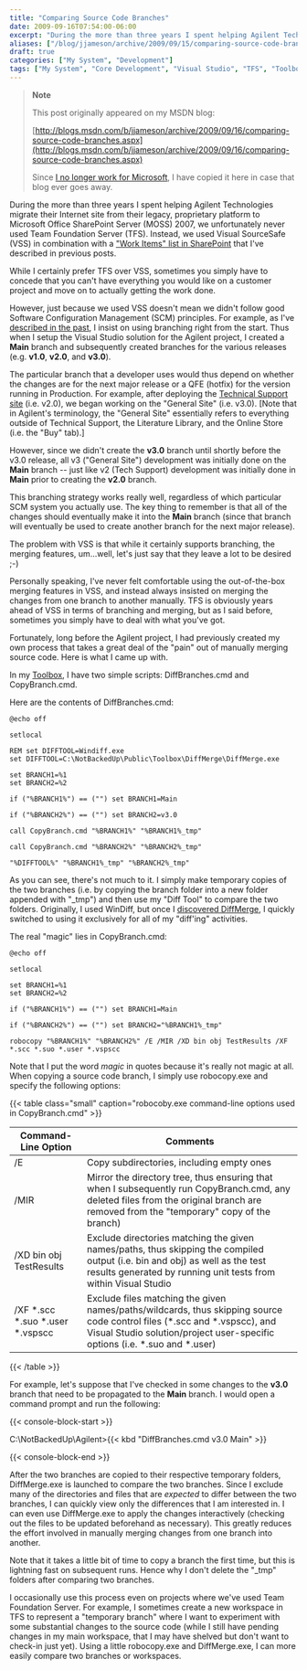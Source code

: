```yaml
---
title: "Comparing Source Code Branches"
date: 2009-09-16T07:54:00-06:00
excerpt: "During the more than three years I spent helping Agilent Technologies migrate their Internet site from their legacy, proprietary platform to Microsoft Office SharePoint Server (MOSS) 2007, we unfortunately never used Team Foundation Server (TFS). Instead..."
aliases: ["/blog/jjameson/archive/2009/09/15/comparing-source-code-branches.aspx", "/blog/jjameson/archive/2009/09/16/comparing-source-code-branches.aspx"]
draft: true
categories: ["My System", "Development"]
tags: ["My System", "Core Development", "Visual Studio", "TFS", "Toolbox"]
---
```


> **Note**
>
> This post originally appeared on my MSDN blog:
>
> [http://blogs.msdn.com/b/jjameson/archive/2009/09/16/comparing-source-code-branches.aspx](http://blogs.msdn.com/b/jjameson/archive/2009/09/16/comparing-source-code-branches.aspx)
>
> Since
> [I no longer work for Microsoft](/blog/jjameson/2011/09/02/last-day-with-microsoft),
> I have copied it here in case that blog ever goes away.

During the more than three years I spent helping Agilent Technologies migrate
their Internet site from their legacy, proprietary platform to Microsoft Office
SharePoint Server (MOSS) 2007, we unfortunately never used Team Foundation
Server (TFS). Instead, we used Visual SourceSafe (VSS) in combination with a
["Work Items" list in SharePoint](/blog/jjameson/2008/04/01/tfs-lite-for-wss-v2)
that I've described in previous posts.

While I certainly prefer TFS over VSS, sometimes you simply have to concede that
you can't have everything you would like on a customer project and move on to
actually getting the work done.

However, just because we used VSS doesn't mean we didn't follow good Software
Configuration Management (SCM) principles. For example, as I've
[described in the past](/blog/jjameson/2007/04/18/structure-visual-studio-solutions),
I insist on using branching right from the start. Thus when I setup the Visual
Studio solution for the Agilent project, I created a **Main** branch and
subsequently created branches for the various releases (e.g. **v1.0**, **v2.0**,
and **v3.0**).

The particular branch that a developer uses would thus depend on whether the
changes are for the next major release or a QFE (hotfix) for the version running
in Production. For example, after deploying the
[Technical Support site](http://www.chem.agilent.com/en-US/Support) (i.e. v2.0),
we began working on the "General Site" (i.e. v3.0). [Note that in Agilent's
terminology, the "General Site" essentially refers to everything outside of
Technical Support, the Literature Library, and the Online Store (i.e. the "Buy"
tab).]

However, since we didn't create the **v3.0** branch until shortly before the
v3.0 release, all v3 ("General Site") development was initially done on the
**Main** branch -- just like v2 (Tech Support) development was initially done in
**Main** prior to creating the **v2.0** branch.

This branching strategy works really well, regardless of which particular SCM
system you actually use. The key thing to remember is that all of the changes
should eventually make it into the **Main** branch (since that branch will
eventually be used to create another branch for the next major release).

The problem with VSS is that while it certainly supports branching, the merging
features, um...well, let's just say that they leave a lot to be desired ;-)

Personally speaking, I've never felt comfortable using the out-of-the-box
merging features in VSS, and instead always insisted on merging the changes from
one branch to another manually. TFS is obviously years ahead of VSS in terms of
branching and merging, but as I said before, sometimes you simply have to deal
with what you've got.

Fortunately, long before the Agilent project, I had previously created my own
process that takes a great deal of the "pain" out of manually merging source
code. Here is what I came up with.

In my [Toolbox](/blog/jjameson/2007/03/22/backedup-and-notbackedup), I have two
simple scripts: DiffBranches.cmd and CopyBranch.cmd.

Here are the contents of DiffBranches.cmd:

```
@echo off

setlocal

REM set DIFFTOOL=Windiff.exe
set DIFFTOOL=C:\NotBackedUp\Public\Toolbox\DiffMerge\DiffMerge.exe

set BRANCH1=%1
set BRANCH2=%2

if ("%BRANCH1%") == ("") set BRANCH1=Main

if ("%BRANCH2%") == ("") set BRANCH2=v3.0

call CopyBranch.cmd "%BRANCH1%" "%BRANCH1%_tmp"

call CopyBranch.cmd "%BRANCH2%" "%BRANCH2%_tmp"

"%DIFFTOOL%" "%BRANCH1%_tmp" "%BRANCH2%_tmp"
```

As you can see, there's not much to it. I simply make temporary copies of the
two branches (i.e. by copying the branch folder into a new folder appended with
"\_tmp") and then use my "Diff Tool" to compare the two folders. Originally, I
used WinDiff, but once I
[discovered DiffMerge](/blog/jjameson/2009/03/24/diffmerge-a-better-differencing-tool),
I quickly switched to using it exclusively for all of my "diff'ing" activities.

The real "magic" lies in CopyBranch.cmd:

```
@echo off

setlocal

set BRANCH1=%1
set BRANCH2=%2

if ("%BRANCH1%") == ("") set BRANCH1=Main

if ("%BRANCH2%") == ("") set BRANCH2="%BRANCH1%_tmp"

robocopy "%BRANCH1%" "%BRANCH2%" /E /MIR /XD bin obj TestResults /XF *.scc *.suo *.user *.vspscc
```

Note that I put the word *magic* in quotes because it's really not magic at all.
When copying a source code branch, I simply use robocopy.exe and specify the
following options:

{{< table class="small"
caption="robocoby.exe command-line options used in CopyBranch.cmd" >}}

| Command-Line Option | Comments |
| --- | --- |
| /E | Copy subdirectories, including empty ones |
| /MIR | Mirror the directory tree, thus ensuring that when I subsequently run CopyBranch.cmd, any deleted files from the original branch are removed from the "temporary" copy of the branch) |
| /XD bin obj TestResults | Exclude directories matching the given names/paths, thus skipping the compiled output (i.e. bin and obj) as well as the test results generated by running unit tests from within Visual Studio |
| /XF \*.scc \*.suo \*.user \*.vspscc | Exclude files matching the given names/paths/wildcards, thus skipping source code control files (\*.scc and \*.vspscc), and Visual Studio solution/project user-specific options (i.e. \*.suo and \*.user) |

{{< /table >}}

For example, let's suppose that I've checked in some changes to the **v3.0**
branch that need to be propagated to the **Main** branch. I would open a command
prompt and run the following:

{{< console-block-start >}}

C:\NotBackedUp\Agilent&gt;{{< kbd "DiffBranches.cmd v3.0 Main" >}}

{{< console-block-end >}}

After the two branches are copied to their respective temporary folders,
DiffMerge.exe is launched to compare the two branches. Since I exclude many of
the directories and files that are *expected* to differ between the two
branches, I can quickly view only the differences that I am interested in. I can
even use DiffMerge.exe to apply the changes interactively (checking out the
files to be updated beforehand as necessary). This greatly reduces the effort
involved in manually merging changes from one branch into another.

Note that it takes a little bit of time to copy a branch the first time, but
this is lightning fast on subsequent runs. Hence why I don't delete the "\_tmp"
folders after comparing two branches.

I occasionally use this process even on projects where we've used Team
Foundation Server. For example, I sometimes create a new workspace in TFS to
represent a "temporary branch" where I want to experiment with some substantial
changes to the source code (while I still have pending changes in my main
workspace, that I may have shelved but don't want to check-in just yet). Using a
little robocopy.exe and DiffMerge.exe, I can more easily compare two branches or
workspaces.

